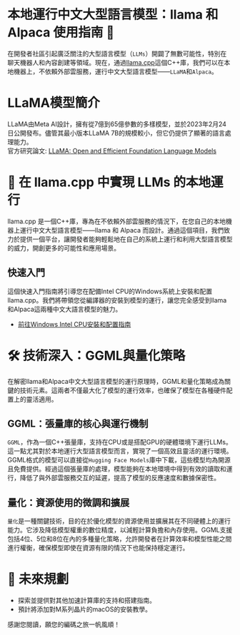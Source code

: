 # 本地運行中文大型語言模型：llama 和 Alpaca 使用指南 📘

在開發者社區引起廣泛關注的大型語言模型（`LLMs`）開闢了無數可能性，特別在聊天機器人和內容創建等領域。現在，通過[llama.cpp](https://github.com/ggerganov/llama.cpp)這個C++庫，我們可以在本地機器上，不依賴外部雲服務，運行中文大型語言模型——`LLaMA`和`Alpaca`。

# LLaMA模型簡介
LLaMA由Meta AI設計，擁有從7億到65億參數的多樣模型，並於2023年2月24日公開發布。儘管其最小版本LLaMA 7B的規模較小，但它仍提供了顯著的語言處理能力。<br>
官方研究論文: [LLaMA: Open and Efficient Foundation Language Models](https://research.facebook.com/publications/llama-open-and-efficient-foundation-language-models/)

# 🚀 在 llama.cpp 中實現 LLMs 的本地運行

llama.cpp 是一個C++庫，專為在不依賴外部雲服務的情況下，在您自己的本地機器上運行中文大型語言模型——llama 和 Alpaca 而設計。通過這個項目，我們致力於提供一個平台，讓開發者能夠輕鬆地在自己的系統上運行和利用大型語言模型的威力，開創更多的可能性和應用場景。

## 快速入門

這個快速入門指南將引導您在配備Intel CPU的Windows系統上安裝和配置llama.cpp。我們將帶領您從編譯器的安裝到模型的運行，讓您完全感受到llama和Alpaca這兩種中文大語言模型的魅力。

- [前往Windows Intel CPU安裝和配置指南](./Windows_Installation/Guide.md)

# 🛠️ 技術深入：GGML與量化策略

在解密llama和Alpaca中文大型語言模型的運行原理時，GGML和量化策略成為關鍵的技術元素。這兩者不僅最大化了模型的運行效率，也確保了模型在各種硬件配置上的靈活適用。

## GGML：張量庫的核心與運行機制
`GGML`，作為一個C++張量庫，支持在CPU或是搭配GPU的硬體環境下運行LLMs。這一點尤其對於本地運行大型語言模型而言，實現了一個高效且靈活的運行環境。GGML格式的模型可以直接從`Hugging Face Models`庫中下載，這些模型均為開源且免費提供。經過這個張量庫的處理，模型能夠在本地環境中得到有效的讀取和運行，降低了與外部雲服務交互的延遲，提高了模型的反應速度和數據保密性。

## 量化：資源使用的微調和擴展
`量化`是一種關鍵技術，目的在於優化模型的資源使用並擴展其在不同硬體上的運行能力。它涉及降低模型權重的數位精度，以減輕計算負擔和內存使用。GGML支援包括4位、5位和8位在內的多種量化策略，允許開發者在計算效率和模型性能之間進行權衡，確保模型即使在資源有限的情況下也能保持穩定運行。

# 🌱 未來規劃

- 探索並提供對其他加速計算庫的支持和搭建指南。
- 預計將添加對M系列晶片的macOS的安裝教學。

感謝您閱讀，願您的編碼之旅一帆風順！
